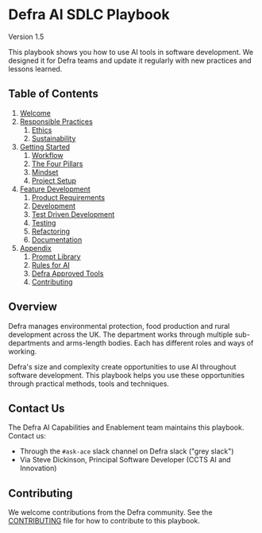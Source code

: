 # Defra AI SDLC Playbook
Version 1.5

This playbook shows you how to use AI tools in software development. We designed it for Defra teams and update it regularly with new practices and lessons learned.

## Table of Contents
1. [Welcome](README.md)
2. [Responsible Practices](pages/responsible-practices/README.md)
    1. [Ethics](pages/responsible-practices/ethics.md)
    2. [Sustainability](pages/responsible-practices/sustainability.md)
3. [Getting Started](pages/getting-started/README.md)
    1. [Workflow](pages/getting-started/workflow.md)
    2. [The Four Pillars](pages/getting-started/the-four-pillars.md)
    3. [Mindset](pages/getting-started/ai-working-mindset.md)
    4. [Project Setup](pages/getting-started/project-setup.md)
4. [Feature Development](pages/feature-development/README.md)
    1. [Product Requirements](pages/feature-development/product-requirements.md)
    2. [Development](pages/feature-development/development.md)
    3. [Test Driven Development](pages/feature-development/test-driven-development.md)
    4. [Testing](pages/feature-development/testing.md)
    5. [Refactoring](pages/feature-development/refactoring.md)
    6. [Documentation](pages/feature-development/documentation.md)
5. [Appendix](pages/appendix/README.md)
    1. [Prompt Library](pages/appendix/prompt-library/README.md)
    2. [Rules for AI](pages/appendix/rules-for-ai/README.md)
    3. [Defra Approved Tools](pages/appendix/defra-approved-tools.md)
    4. [Contributing](pages/appendix/CONTRIBUTING.md)

## Overview

Defra manages environmental protection, food production and rural development across the UK. The department works through multiple sub-departments and arms-length bodies. Each has different roles and ways of working.

Defra's size and complexity create opportunities to use AI throughout software development. This playbook helps you use these opportunities through practical methods, tools and techniques.

## Contact Us

The Defra AI Capabilities and Enablement team maintains this playbook. Contact us:

- Through the `#ask-ace` slack channel on Defra slack ("grey slack")
- Via Steve Dickinson, Principal Software Developer (CCTS AI and Innovation)

## Contributing

We welcome contributions from the Defra community. See the [CONTRIBUTING](pages/appendix/CONTRIBUTING.md) file for how to contribute to this playbook.
